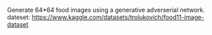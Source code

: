 Generate 64*64 food images using a generative adverserial network.   
dateset: https://www.kaggle.com/datasets/trolukovich/food11-image-dataset
